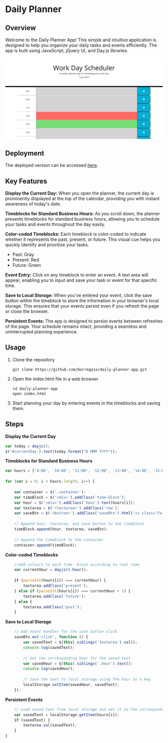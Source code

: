 # Daily Planner

## Overview

Welcome to the Daily Planner App! This simple and intuitive application is designed to help you organize your daily tasks and events efficiently. The app is built using JavaScript, jQuery UI, and Day.js libraries.

![Screenshot](./assets/images/screenshot.png)


## Deployment

The deployed version can be accessed [here](https://borregaio.github.io/daily-planner-app/).


## Key Features

**Display the Current Day:**
When you open the planner, the current day is prominently displayed at the top of the calendar, providing you with instant awareness of today's date.

**Timeblocks for Standard Business Hours:**
As you scroll down, the planner presents timeblocks for standard business hours, allowing you to schedule your tasks and events throughout the day easily.

**Color-coded Timeblocks:**
Each timeblock is color-coded to indicate whether it represents the past, present, or future. This visual cue helps you quickly identify and prioritize your tasks.
- Past: Gray
- Present: Red
- Future: Green

**Event Entry:**
Click on any timeblock to enter an event. A text area will appear, enabling you to input and save your task or event for that specific time.

**Save to Local Storage:**
When you've entered your event, click the save button within the timeblock to store the information in your browser's local storage. This ensures that your events persist even if you refresh the page or close the browser.

**Persistent Events:**
The app is designed to persist events between refreshes of the page. Your schedule remains intact, providing a seamless and uninterrupted planning experience.


## Usage

1. Clone the repository
    ```console
    git clone https://github.com/borregaio/daily-planner-app.git
    ```

2. Open the index.html file in a web browser
    ```console
    cd daily-planner-app
    open index.html
    ```

3. Start planning your day by entering events in the timeblocks and saving them.


## Steps

**Display the Current Day**
```javascript
var today = dayjs();
$('#currentDay').text(today.format("D MMM YYYY"));
```

**Timeblocks for Standard Business Hours**
```javascript
var hours = ['9:00', '10:00', '11:00', '12:00', '13:00', '14:00', '15:00', '16:00', '17:00', '18:00', '19:00'];

for (var i = 0; i < hours.length; i++) {

    var container = $('.container');
    var timeBlock = $('<div>').addClass('time-block');
    var hour = $('<div>').addClass('hour').text(hours[i]);
    var textarea = $('<textarea>').addClass('row');
    var saveBtn = $('<button>').addClass('saveBtn').html('<i class="fa-solid fa-floppy-disk"></i>');

    // Append hour, textarea, and save button to the timeblock
    timeBlock.append(hour, textarea, saveBtn);

    // Append the timeblock to the container
    container.append(timeBlock);
```

**Color-coded Timeblocks**
```javascript
    //Add colours to each time- block according to real time
    var currentHour = dayjs().hour();

    if (parseInt(hours[i]) === currentHour) {
        textarea.addClass('present');
    } else if (parseInt(hours[i]) === currentHour + 1) {
        textarea.addClass('future');
    } else {
        textarea.addClass('past');
    }

```

**Save to Local Storage**
```javascript
    // Add event handler for the save button click
    saveBtn.on('click', function () {
        var savedText = $(this).siblings('textarea').val();
        console.log(savedText);

        // Get the corresponding hour for the saved text
        var savedHour = $(this).siblings('.hour').text();
        console.log(savedHour);

        // Save the text to local storage using the hour as a key
        localStorage.setItem(savedHour, savedText);
    });
```

**Persistent Events**
```javascript
    // Load saved text from local storage and set it to the corresponding textarea
    var savedText = localStorage.getItem(hours[i]);
    if (savedText) {
        textarea.val(savedText);
    }
}
```